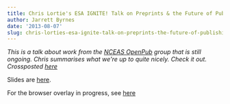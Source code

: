```yaml
---
title: Chris Lortie's ESA IGNITE! Talk on Preprints & the Future of Publishing
author: Jarrett Byrnes
date: '2013-08-07'
slug: chris-lorties-esa-ignite-talk-on-preprints-the-future-of-publishing
---
```


_This is a talk about work from the [NCEAS OpenPub](http://openpub.nceas.ucsb.edu/) group that is still ongoing.  Chris summarises what we're up to quite nicely.  Check it out. Crossposted [here](http://openpub.nceas.ucsb.edu/2013/08/07/chris-lorties-esa-ignite-talk-on-preprints-the-future-of-publishing/)_

Slides are [here](http://www.slideshare.net/cjlortie/preprint-power-ignite-talk).

For the browser overlay in progress, see [here](https://github.com/edbaskerville/preprintologist)
